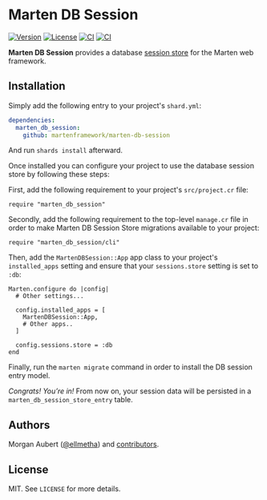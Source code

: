 # Marten DB Session

[![Version](https://img.shields.io/github/v/tag/martenframework/marten-db-session)](https://github.com/martenframework/marten-db-session/tags)
[![License](https://img.shields.io/github/license/martenframework/marten-db-session)](https://github.com/martenframework/marten-db-session/blob/main/LICENSE)
[![CI](https://github.com/martenframework/marten-db-session/workflows/Specs/badge.svg)](https://github.com/martenframework/marten-db-session/actions)
[![CI](https://github.com/martenframework/marten-db-session/workflows/QA/badge.svg)](https://github.com/martenframework/marten-db-session/actions)

**Marten DB Session** provides a database [session store](https://martenframework.com/docs/handlers-and-http/sessions#session-stores) for the Marten web framework. 

## Installation

Simply add the following entry to your project's `shard.yml`:

```yaml
dependencies:
  marten_db_session:
    github: martenframework/marten-db-session
```

And run `shards install` afterward.

Once installed you can configure your project to use the database session store by following these steps:

First, add the following requirement to your project's `src/project.cr` file:

```crystal
require "marten_db_session"
```

Secondly, add the following requirement to the top-level `manage.cr` file in order to make Marten DB Session Store migrations available to your project:

```crystal
require "marten_db_session/cli"
```

Then, add the `MartenDBSession::App` app class to your project's `installed_apps` setting and ensure that your `sessions.store` setting is set to `:db`:

```crystal
Marten.configure do |config|
  # Other settings...

  config.installed_apps = [
    MartenDBSession::App,
    # Other apps..
  ]

  config.sessions.store = :db
end
```

Finally, run the `marten migrate` command in order to install the DB session entry model.

_Congrats! You’re in!_ From now on, your session data will be persisted in a `marten_db_session_store_entry` table.

## Authors

Morgan Aubert ([@ellmetha](https://github.com/ellmetha)) and 
[contributors](https://github.com/martenframework/marten-db-session/contributors).

## License

MIT. See ``LICENSE`` for more details.
